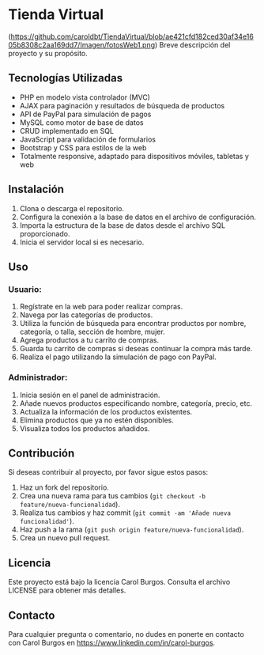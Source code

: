 # Tienda Virtual
(https://github.com/caroldbt/TiendaVirtual/blob/ae421cfd182ced30af34e1605b8308c2aa169dd7/Imagen/fotosWeb1.png)
Breve descripción del proyecto y su propósito.

## Tecnologías Utilizadas

- PHP en modelo vista controlador (MVC)
- AJAX para paginación y resultados de búsqueda de productos
- API de PayPal para simulación de pagos
- MySQL como motor de base de datos
- CRUD implementado en SQL
- JavaScript para validación de formularios
- Bootstrap y CSS para estilos de la web
- Totalmente responsive, adaptado para dispositivos móviles, tabletas y web

## Instalación

1. Clona o descarga el repositorio.
2. Configura la conexión a la base de datos en el archivo de configuración.
3. Importa la estructura de la base de datos desde el archivo SQL proporcionado.
4. Inicia el servidor local si es necesario.

## Uso

### Usuario:

1. Regístrate en la web para poder realizar compras.
2. Navega por las categorías de productos.
3. Utiliza la función de búsqueda para encontrar productos por nombre, categoría, o talla, sección de hombre, mujer.
4. Agrega productos a tu carrito de compras.
5. Guarda tu carrito de compras si deseas continuar la compra más tarde.
6. Realiza el pago utilizando la simulación de pago con PayPal.

### Administrador:

1. Inicia sesión en el panel de administración.
2. Añade nuevos productos especificando nombre, categoría, precio, etc.
3. Actualiza la información de los productos existentes.
4. Elimina productos que ya no estén disponibles.
5. Visualiza todos los productos añadidos.

## Contribución

Si deseas contribuir al proyecto, por favor sigue estos pasos:

1. Haz un fork del repositorio.
2. Crea una nueva rama para tus cambios (`git checkout -b feature/nueva-funcionalidad`).
3. Realiza tus cambios y haz commit (`git commit -am 'Añade nueva funcionalidad'`).
4. Haz push a la rama (`git push origin feature/nueva-funcionalidad`).
5. Crea un nuevo pull request.

## Licencia

Este proyecto está bajo la licencia Carol Burgos. Consulta el archivo LICENSE para obtener más detalles.

## Contacto

Para cualquier pregunta o comentario, no dudes en ponerte en contacto con Carol Burgos en https://www.linkedin.com/in/carol-burgos.

